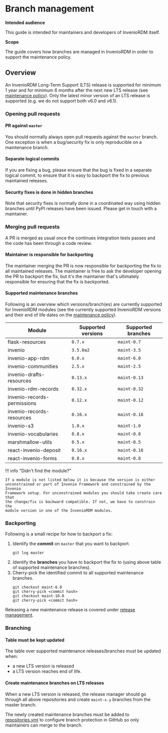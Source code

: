 # Branch management

**Intended audience**

This guide is intended for maintainers and developers of InvenioRDM itself.

**Scope**

The guide covers how branches are managed in InvenioRDM in order to support
the maintenance policy.

## Overview

An InvenioRDM Long-Term Support (LTS) release is supported for minimum 1 year
and for minimum 6 months after the next new LTS release (see
[maintenance policy](../releases/maintenance-policy.md)). Only the latest minor
version of an LTS release is supported (e.g. we do not support both v6.0 and
v6.1).

### Opening pull requests

#### PR against ``master``

You should normally always open pull requests against the ``master`` branch.
One exception is when a bug/security fix is only reproducible on a maintenance
branch.

#### Separate logical commits

If you are fixing a bug, please ensure that the bug is fixed in a separate
logical commit, to ensure that it is easy to backport the fix to previous
maintained releases.

#### Security fixes is done in hidden branches

Note that security fixes is normally done in a coordinated way using hidden
branches until PyPI releases have been issued. Please get in touch with a
maintainer.

### Merging pull requests

A PR is merged as usual once the continues integration tests passes and the
code has been through a code review.

#### Maintainer is responsible for backporting

The maintainer merging the PR is now responsible for backporting the fix to all
maintained releases. The maintainer is free to ask the developer opening the
PR to backport the fix, but it's the maintainer that's ultimately responsible
for ensuring that the fix is backported.

#### Supported maintenance branches

Following is an overview which versions/branch(es) are currently supported for
InvenioRDM modules (see the currently supported InvenioRDM versions and their
end of life dates on the
[maintenance policy](../releases/maintenance-policy.md)).

| Module                      | Supported versions | Supported branches |
| --------------------------- | ------------------ | ------------------ |
| flask-resources             | ``0.7.x``          | ``maint-0.7``      |
| invenio                     | ``3.5.0a2``        | ``maint-3.5``      |
| invenio-app-rdm             | ``6.0.x``          | ``maint-6.0``      |
| invenio-communities         | ``2.5.x``          | ``maint-2.5``      |
| invenio-drafts-resources    | ``0.13.x``         | ``maint-0.13``     |
| invenio-rdm-records         | ``0.32.x``         | ``maint-0.32``     |
| invenio-records-permissions | ``0.12.x``         | ``maint-0.12``     |
| invenio-records-resources   | ``0.16.x``         | ``maint-0.16``     |
| invenio-s3                  | ``1.0.x``          | ``maint-1.0``      |
| invenio-vocabularies        | ``0.8.x``          | ``maint-0.8``      |
| marshmallow-utils           | ``0.5.x``          | ``maint-0.5``      |
| react-invenio-deposit       | ``0.16.x``         | ``maint-0.16``     |
| react-invenio-forms         | ``0.8.x``          | ``maint-0.8``      |

!!! info "Didn't find the module?"

    If a module is not listed below it is because the version is either
    unconstrained or part of Invenio Framework and constrained by the Invenio
    Framework setup. For unconstrained modules you should take create care that
    the change/fix is backward compatible. If not, we have to constrain the
    module version in one of the InvenioRDM modules.

### Backporting

Following is a small recipe for how to backport a fix:

1. Identify the **commit** on ``master`` that you want to backport.
   ```
   git log master
   ```
2. Identify the **branches** you have to backport the fix to (using above table
   of supported maintenance branches).
3. Cherry-pick the identified commit to all supported maintenance branches.
   ```
   git checkout maint-6.0
   git cherry-pick <commit hash>
   git checkout maint-10.0
   git cherry-pick <commit hash>
   ```

Releasing a new maintenance release is covered under
[release management](release-management.md).

### Branching


#### Table must be kept updated

The table over supported maintenance releases/branches must be updated when:

- a new LTS version is released
- a LTS version reaches end of life.

#### Create maintenance branches on LTS releases

When a new LTS version is released, the release manager should go through all
above repositories and create ``maint-x.y`` branches from the master branch.

The newly created maintenance branches must be added to [repositories.yml](https://github.com/inveniosoftware/opensource/blob/master/repositories.yml) to configure branch protection in GitHub so only maintainers
can merge to the branch.
